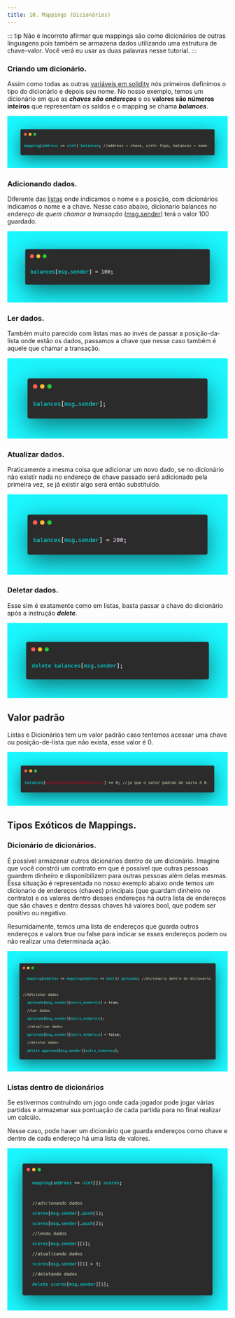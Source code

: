```yaml
---
title: 10. Mappings (Dicionários)
---
```

::: tip
  Não é incorreto afirmar que mappings são como dicionários de outras linguagens pois também se armazena dados utilizando uma estrutura de chave-valor. Você verá eu usar as duas palavras nesse tutorial.
:::

### Criando um dicionário.

Assim como todas as outras [variáveis em solidity](tipos-de-variaveis.md) nós primeiros definimos o tipo do dicionário e depois seu nome. No nosso exemplo, temos um dicionário em que as _**chaves são endereços**_ e os **valores são números inteiros** que representam os saldos e o mapping se chama _**balances**_.

![](<../assets/image(28).png>)

### Adicionando dados.

Diferente das [listas](arrays-listas.md) onde indicamos o nome e a posição, com dicionários indicamos o nome e a chave. Nesse caso abaixo, dicionario balances no _endereço de quem chamar a transação_ ([msg.sender](variaveis-built-in-msg.sender-msg.value....md)) terá o valor 100 guardado.

![](<../assets/image(113).png>)

### Ler dados.

Também muito parecido com listas mas ao invés de passar a posição-da-lista onde estão os dados, passamos a chave que nesse caso também é aquele que chamar a transação.&#x20;



![acessar dados](<../assets/image(91).png>)

### Atualizar dados.

Praticamente a mesma coisa que adicionar um novo dado, se no dicionário não existir nada no endereço de chave passado será adicionado pela primeira vez, se já existir algo será então substituído.

![](<../assets/image(121).png>)

### Deletar dados.

Esse sim é exatamente como em listas, basta passar a chave do dicionário após a instrução _**delete**_.

![](<../assets/image(110).png>)

## Valor padrão

Listas e Dicionários tem um valor padrão caso tentemos acessar uma chave ou posição-de-lista que não exista, esse valor é 0.

![](<../assets/image(5).png>)

## Tipos Exóticos de Mappings.

### Dicionário de dicionários.

É possível armazenar outros dicionários dentro de um dicionário. Imagine que você constrói um contrato em que é possível que outras pessoas guardem dinheiro e disponibilizem para outras pessoas além delas mesmas. Essa situação é representada no nosso exemplo abaixo onde temos um dicionario de endereços (chaves) principais (que guardam dinheiro no contrato) e os valores dentro desses endereços há outra lista de endereços que são chaves e dentro dessas chaves há valores bool, que podem ser positivo ou negativo.

Resumidamente, temos uma lista de endereços que guarda outros endereços e valors true ou false para indicar se esses endereços podem ou não realizar uma determinada ação.

![](<../assets/image(98).png>)

### Listas dentro de dicionários

Se estivermos contruíndo um jogo onde cada jogador pode jogar várias partidas e armazenar sua pontuação de cada partida para no final realizar um calcúlo.

Nesse caso, pode haver um dicionário que guarda endereços como chave e dentro de cada endereço há uma lista de valores.

![](<../assets/image(85).png>)
